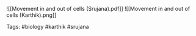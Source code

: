 ![[Movement in and out of cells (Srujana).pdf]]
![[Movement in and out of cells (Karthik).png]]

Tags: #biology #karthik #srujana 